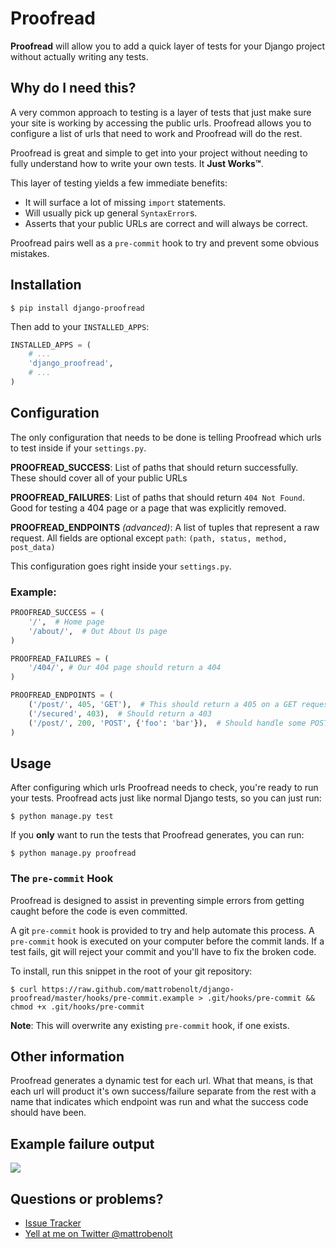 # Proofread
**Proofread** will allow you to add a quick layer of tests for your Django project without actually writing any tests.

## Why do I need this?
A very common approach to testing is a layer of tests that just make sure your site is working by accessing the public urls. Proofread allows you to configure a list of urls that need to work and Proofread will do the rest.

Proofread is great and simple to get into your project without needing to fully understand how to write your own tests. It **Just Works™**.

This layer of testing yields a few immediate benefits:
 * It will surface a lot of missing `import` statements.
 * Will usually pick up general `SyntaxError`s.
 * Asserts that your public URLs are correct and will always be correct.

Proofread pairs well as a `pre-commit` hook to try and prevent some obvious mistakes.

## Installation
```
$ pip install django-proofread
```

Then add to your `INSTALLED_APPS`:
```python
INSTALLED_APPS = (
    # ...
    'django_proofread',
    # ...
)
```

## Configuration
The only configuration that needs to be done is telling Proofread which urls to test inside if your `settings.py`.

**PROOFREAD_SUCCESS**: List of paths that should return successfully. These should cover all of your public URLs

**PROOFREAD_FAILURES**: List of paths that should return `404 Not Found`. Good for testing a 404 page or a page that was explicitly removed.

**PROOFREAD_ENDPOINTS** *(advanced)*: A list of tuples that represent a raw request. All fields are optional except `path`: `(path, status, method, post_data)`

This configuration goes right inside your `settings.py`.

### Example:
```python
PROOFREAD_SUCCESS = (
    '/',  # Home page
    '/about/',  # Out About Us page
)

PROOFREAD_FAILURES = (
    '/404/', # Our 404 page should return a 404
)

PROOFREAD_ENDPOINTS = (
    ('/post/', 405, 'GET'),  # This should return a 405 on a GET request
    ('/secured', 403),  # Should return a 403
    ('/post/', 200, 'POST', {'foo': 'bar'}),  # Should handle some POST data
)
```

## Usage
After configuring which urls Proofread needs to check, you're ready to run your tests. Proofread acts just like normal Django tests, so you can just run:

```
$ python manage.py test
```

If you **only** want to run the tests that Proofread generates, you can run:

```
$ python manage.py proofread
```

### The `pre-commit` Hook
Proofread is designed to assist in preventing simple errors from getting caught before the code is even committed.

A git `pre-commit` hook is provided to try and help automate this process. A `pre-commit` hook is executed on your computer before the commit lands. If a test fails, git will reject your commit and you'll have to fix the broken code.

To install, run this snippet in the root of your git repository:

```
$ curl https://raw.github.com/mattrobenolt/django-proofread/master/hooks/pre-commit.example > .git/hooks/pre-commit && chmod +x .git/hooks/pre-commit
```

**Note**: This will overwrite any existing `pre-commit` hook, if one exists.

## Other information
Proofread generates a dynamic test for each url. What that means, is that each url will product it's own success/failure separate from the rest with a name that indicates which endpoint was run and what the success code should have been.

## Example failure output
![](http://i.imgur.com/m0hLTqC.png)

## Questions or problems?
 * [Issue Tracker](https://github.com/mattrobenolt/django-proofread/issues)
 * [Yell at me on Twitter @mattrobenolt](https://twitter.com/mattrobenolt)
